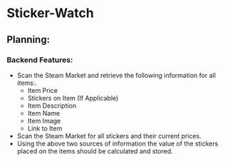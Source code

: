 # Sticker-Watch


## Planning:
### Backend Features:
- Scan the Steam Market and retrieve the following information for all items:.
  - Item Price
  - Stickers on Item (If Applicable)
  - Item Description
  - Item Name
  - Item Image
  - Link to Item
- Scan the Steam Market for all stickers and their current prices.
- Using the above two sources of information the value of the stickers placed on the items should be calculated and stored.

  
